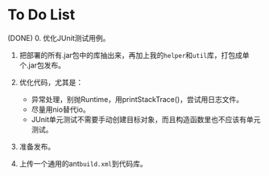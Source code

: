 
# To Do List

(DONE) 0. 优化JUnit测试用例。

1. 把部署的所有.jar包中的库抽出来，再加上我的`helper`和`util`库，打包成单个.jar包发布。

2. 优化代码，尤其是：
    * 异常处理，别抛Runtime，用printStackTrace()，尝试用日志文件。
    * 尽量用nio替代io。
    * JUnit单元测试不需要手动创建目标对象，而且构造函数里也不应该有单元测试。

3. 准备发布。

4. 上传一个通用的ant`build.xml`到代码库。
